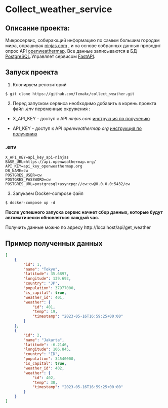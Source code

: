 # Collect_weather_service
## Описание проекта:
Микросервис, собирающий информацию по самым большим городам мира, опрашивая
[ninjas.com](https://api-ninjas.com/api/city) , и 
на основе собранных данных проводит опрос API  [openweathermap](https://openweathermap.org).
Все данные записываются в БД [PostgreSQL](https://www.postgresql.org/).Управляет сервисом 
[FastAPI](https://fastapi.tiangolo.com/).

## Запуск проекта

1. Клонируем репозиторий
```commandline
$ git clone https://github.com/femakc/collect_weather.git
```

2. Перед запуском сервиса необходимо добавить в корень проекта файл *.env* переменные окружения :

- X_API_KEY - доступ к API *ninjas.com* 
[инструкция по получению](https://api-ninjas.com/faq#as-1)

- API_KEY - доступ к API *openweathermap.org* 
[инструкция по получению](https://openweathermap.org/appid)

### .env
```dotenv
X_API_KEY=api_key_api-ninjas
BASE_URL=https://api.openweathermap.org/
API_KEY=api_key_openweathermap.org
DB_NAME=cw
POSTGRES_USER=cw
POSTGRES_PASSWORD=cw
POSTGRES_URL=postgresql+asyncpg://cw:cw@0.0.0.0:5432/cw
```

3. Запукаем Docker-compose файл
```commandline
$ docker-compose up -d
```

**После успешного запуска сервис начнет сбор данных, 
которые будут автоматически обновляться каждый час.**

Получить данные можно по адресу http://localhost/api/get_weather

## Пример полученных данных
```json
[
    {
        "id": 1,
        "name": "Tokyo",
        "latitude": 35.6897,
        "longitude": 139.692,
        "country": "JP",
        "population": 37977000,
        "is_capital": true,
        "weather_id": 401,
        "weather": {
            "id": 401,
            "temp": 19,
            "timestamp": "2023-05-16T16:59:25+00:00"
        }
    },
    {
        "id": 2,
        "name": "Jakarta",
        "latitude": -6.2146,
        "longitude": 106.845,
        "country": "ID",
        "population": 34540000,
        "is_capital": true,
        "weather_id": 402,
        "weather": {
            "id": 402,
            "temp": 30,
            "timestamp": "2023-05-16T16:59:25+00:00"
        }
    }
]
```

